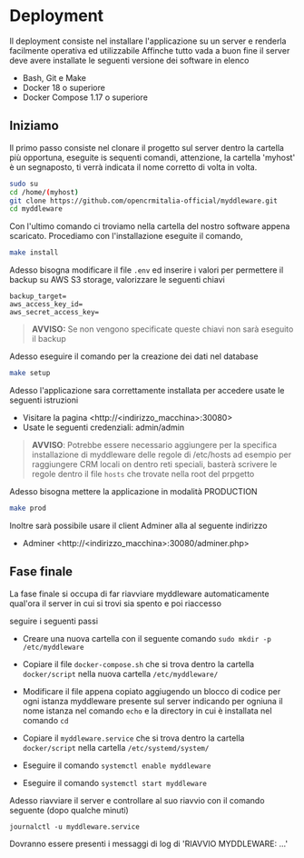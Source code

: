 # Deployment

Il deployment consiste nel installare l'applicazione su un server e renderla facilmente operativa ed utilizzabile
Affinche tutto vada a buon fine il server deve avere installate le seguenti versione dei software in elenco

- Bash, Git e Make
- Docker 18 o superiore 
- Docker Compose 1.17 o superiore

## Iniziamo

Il primo passo consiste nel clonare il progetto sul server dentro la cartella più opportuna, eseguite is sequenti comandi,
attenzione, la cartella 'myhost' è un segnaposto, ti verrà indicata il nome corretto di volta in volta. 

```bash
sudo su
cd /home/(myhost)
git clone https://github.com/opencrmitalia-official/myddleware.git
cd myddleware
```

Con l'ultimo comando ci troviamo nella cartella del nostro software appena scaricato. Procediamo con l'installazione
eseguite il comando,

```bash
make install
```

Adesso bisogna modificare il file `.env` ed inserire i valori per permettere il backup su AWS S3 storage, valorizzare le seguenti chiavi

```dotenv
backup_target=
aws_access_key_id=
aws_secret_access_key=
```

> **AVVISO:** Se non vengono specificate queste chiavi non sarà eseguito il backup

Adesso eseguire il comando per la creazione dei dati nel database

```bash
make setup
```

Adesso l'applicazione sara correttamente installata per accedere usate le seguenti istruzioni

- Visitare la pagina <http://<indirizzo_macchina>:30080> 
- Usate le seguenti credenziali: admin/admin

> **AVVISO**: Potrebbe essere necessario aggiungere per la specifica installazione di myddleware delle regole di /etc/hosts
> ad esempio per raggiungere CRM locali on dentro reti speciali, basterà scrivere le regole dentro il file `hosts` che trovate nella root del prpgetto

Adesso bisogna mettere la applicazione in modalità PRODUCTION

```bash
make prod
```

Inoltre sarà possibile usare il client Adminer alla al seguente indirizzo

- Adminer <http://<indirizzo_macchina>:30080/adminer.php>

## Fase finale

La fase finale si occupa di far riavviare myddleware automaticamente qual'ora il server in cui si trovi sia spento e poi riaccesso

seguire i seguenti passi 

- Creare una nuova cartella con il seguente comando `sudo mkdir -p /etc/myddleware`

- Copiare il file `docker-compose.sh` che si trova dentro la cartella `docker/script` nella nuova cartella `/etc/myddleware/`

- Modificare il file appena copiato aggiugendo un blocco di codice per ogni istanza myddleware presente sul server
indicando per ogniuna il nome istanza nel comando `echo` e la directory in cui è installata nel comando `cd`

- Copiare il `myddleware.service` che si trova dentro la cartella `docker/script` nella cartella `/etc/systemd/system/`

- Eseguire il comando `systemctl enable myddleware`

- Eseguire il comando `systemctl start myddleware`

Adesso riavviare il server e controllare al suo riavvio con il comando seguente (dopo qualche minuti) 

```shell
journalctl -u myddleware.service
```

Dovranno essere presenti i messaggi di log di 'RIAVVIO MYDDLEWARE: ...'
